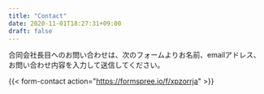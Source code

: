 ```yaml
---
title: "Contact"
date: 2020-11-01T18:27:31+09:00
draft: false
---
```


合同会社長目へのお問い合わせは、次のフォームよりお名前、emailアドレス、お問い合わせ内容を入力して送信してください。

{{< form-contact action="https://formspree.io/f/xpzorrja" >}}